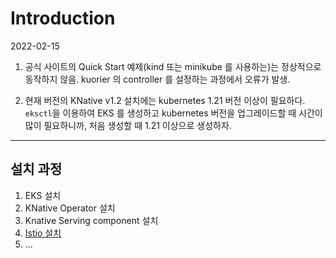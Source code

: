 # Introduction

2022-02-15

1. 공식 사이트의 Quick Start 예제(kind 또는 minikube 를 사용하는)는 정상적으로
   동작하지 않음. kuorier 의 controller 를 설정하는 과정에서 오류가 발생.

2. 현재 버전의 KNative v1.2 설치에는 kubernetes 1.21 버전 이상이 필요하다.
   `eksctl`을 이용하여 EKS 를 생성하고 kubernetes 버전을 업그레이드할 때 시간이
   많이 필요하니까, 처음 생성할 때 1.21 이상으로 생성하자.

---

## 설치 과정 

1. EKS 설치
2. KNative Operator 설치 
3. Knative Serving component 설치 
4. [Istio 설치](./install-istio/README.md)
5. ...
